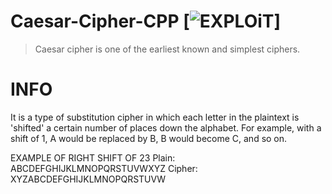 # Caesar-Cipher-CPP [![EXPLOiT](https://cdn.rawgit.com/sindresorhus/awesome/d7305f38d29fed78fa85652e3a63e154dd8e8829/media/badge.svg)]
> Caesar cipher is one of the earliest known and simplest ciphers.

# INFO
It is a type of substitution cipher in which each letter in the plaintext is 'shifted' a certain number of places down the alphabet. For example, with a shift of 1, A would be replaced by B, B would become C, and so on.

EXAMPLE OF RIGHT SHIFT OF 23
Plain:    ABCDEFGHIJKLMNOPQRSTUVWXYZ
Cipher:   XYZABCDEFGHIJKLMNOPQRSTUVW
